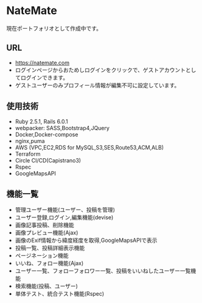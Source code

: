 # NateMate
現在ポートフォリオとして作成中です。

## URL
- https://natemate.com
- ログインページからおためしログインをクリックで、ゲストアカウントとしてログインできます。
- ゲストユーザーのみプロフィール情報が編集不可に設定しています。

## 使用技術
- Ruby 2.5.1, Rails 6.0.1
- webpacker: SASS,Bootstrap4,JQuery
- Docker,Docker-compose
- nginx,puma
- AWS (VPC,EC2,RDS for MySQL,S3,SES,Route53,ACM,ALB)
- Terraform
- Circle CI/CD(Capistrano3)
- Rspec
- GoogleMapsAPI

## 機能一覧
- 管理ユーザー機能(ユーザー、投稿を管理)
- ユーザー登録,ログイン,編集機能(devise)
- 画像記事投稿、削除機能
- 画像プレビュー機能(Ajax)
- 画像のExif情報から緯度経度を取得,GoogleMapsAPIで表示
- 投稿一覧、投稿詳細表示機能
- ページネーション機能
- いいね、フォロー機能(Ajax)
- ユーザー一覧、フォローフォロワー一覧、投稿をいいねしたユーザー一覧機能
- 検索機能(投稿、ユーザー)
- 単体テスト、統合テスト機能(Rspec)
